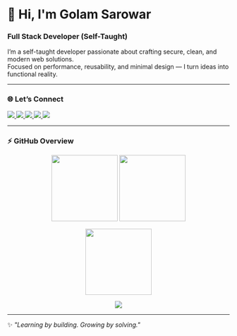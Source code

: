 # 👋 Hi, I'm Golam Sarowar  
### Full Stack Developer (Self-Taught)

I’m a self-taught developer passionate about crafting secure, clean, and modern web solutions.  
Focused on performance, reusability, and minimal design — I turn ideas into functional reality.  

---

### 🌐 Let’s Connect  
<p align="left">
  <a href="https://linkedin.com/in/golamsarowar" target="_blank">
    <img src="https://img.shields.io/badge/LinkedIn-0077B5?style=for-the-badge&logo=linkedin&logoColor=white"/>
  </a>
  <a href="https://github.com/golamsarowar" target="_blank">
    <img src="https://img.shields.io/badge/GitHub-171515?style=for-the-badge&logo=github&logoColor=white"/>
  </a>
  <a href="mailto:golamsarowar@example.com">
    <img src="https://img.shields.io/badge/Email-D14836?style=for-the-badge&logo=gmail&logoColor=white"/>
  </a>
  <a href="https://twitter.com/" target="_blank">
    <img src="https://img.shields.io/badge/Twitter-1DA1F2?style=for-the-badge&logo=x&logoColor=white"/>
  </a>
  <a href="https://facebook.com/" target="_blank">
    <img src="https://img.shields.io/badge/Facebook-1877F2?style=for-the-badge&logo=facebook&logoColor=white"/>
  </a>
</p>

---

### ⚡ GitHub Overview  
<p align="center">
  <img src="https://github-readme-stats.vercel.app/api?username=iamgolam&show_icons=true&theme=tokyonight" height="150" />
  <img src="https://github-readme-streak-stats.herokuapp.com?user=iamgolam&theme=tokyonight" height="150" />
</p>

<p align="center">
  <img src="https://github-readme-stats.vercel.app/api/top-langs/?username=iamgolam&layout=compact&theme=tokyonight" height="150" />
</p>

<p align="center">
  <img src="https://github-profile-trophy.vercel.app/?username=iamgolam&theme=tokyonight&margin-w=10&no-bg=true" />
</p>

---

✨ _"Learning by building. Growing by solving."_
